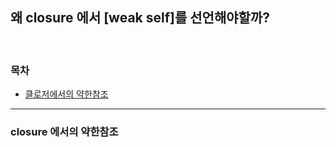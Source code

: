 <br/><br/>


## 왜 closure 에서 [weak self]를 선언해야할까?

<br/>

### 목차
- [클로저에서의 약한참조](#closure-에서의-약한참조)
---

### closure 에서의 약한참조

<br/>


